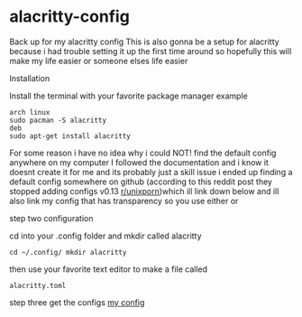 # alacritty-config
Back up for my alacritty config
This is also gonna be a setup for alacritty because i had trouble setting it up the first time around so hopefully this will make my life easier or someone elses life easier

Installation

Install the terminal with your favorite package manager 
example 
```
arch linux
sudo pacman -S alacritty
deb
sudo apt-get install alacritty

```

For some reason i have no idea why i could NOT! find the default config anywhere on my computer
I followed the documentation and i know it doesnt create it for me and its probably just a skill issue i ended up finding a default config somewhere on github (according to this reddit post they stopped adding configs v0.13 [r/unixporn](https://www.reddit.com/r/unixporn/comments/nyjhzq/alacritty_customization/))which ill link down below and ill also link my config that has transparency so you use either or 


step two configuration

cd into your .config folder and mkdir called alacritty 
```
cd ~/.config/ mkdir alacritty

```

then use your favorite text editor to make a file called 
``` 
alacritty.toml
```

step three get the configs
[my config](https://github.com/nyctoethos/alacritty-config/blob/main/my-config)
